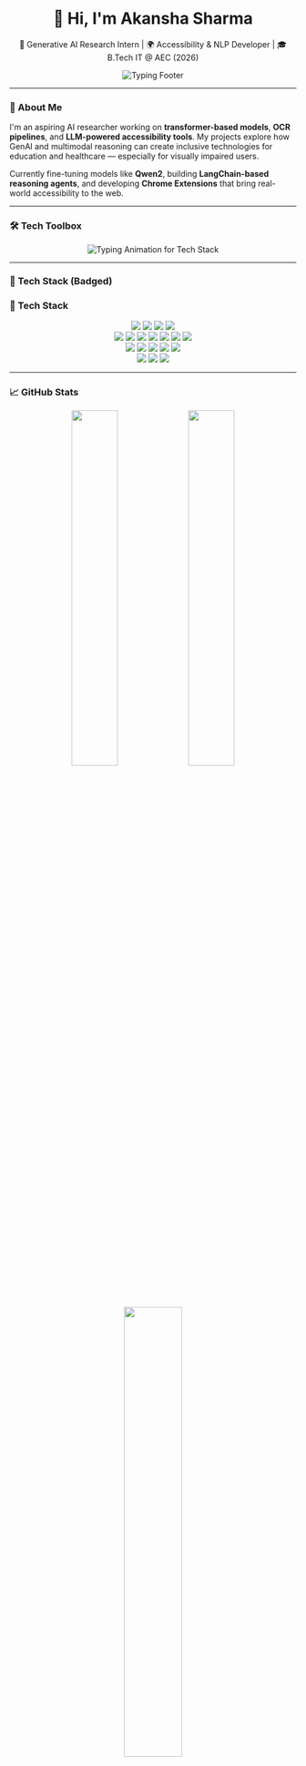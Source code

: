 <h1 align="center">👋 Hi, I'm Akansha Sharma</h1>

<p align="center">
  🧠 Generative AI Research Intern | 🌍 Accessibility & NLP Developer | 🎓 B.Tech IT @ AEC (2026)
</p>

<p align="center">
  <img src="https://readme-typing-svg.herokuapp.com?font=Fira+Code&size=18&pause=1000&color=0AFFEF&center=true&vCenter=true&width=435&lines=Building+Empathetic+AI+for+Everyone;Driven+by+Accessibility+and+Impact" alt="Typing Footer" />
</p>

---

### 💬 About Me

I'm an aspiring AI researcher working on **transformer-based models**, **OCR pipelines**, and **LLM-powered accessibility tools**. My projects explore how GenAI and multimodal reasoning can create inclusive technologies for education and healthcare — especially for visually impaired users.

Currently fine-tuning models like **Qwen2**, building **LangChain-based reasoning agents**, and developing **Chrome Extensions** that bring real-world accessibility to the web.

---

### 🛠️ Tech Toolbox 

<p align="center">
  <img src="https://readme-typing-svg.herokuapp.com?font=Fira+Code&weight=700&size=20&pause=1000&color=00FFFF&center=true&vCenter=true&width=750&lines=Languages:+Python,+LaTeX;Languages:+JavaScript,+SQL;Frameworks:+PyTorch,+TensorFlow;Frameworks:+HuggingFace,+Keras;Web:+React,+Streamlit;Web:+FastAPI,+Django;Tools:+Chrome+Extensions,+LangChain;Databases:+SQLite,+PostgreSQL,+Qdrant;Domains:+LLMs,+OCR,+NLP;Domains:+Accessibility,+Multimodal+AI" alt="Typing Animation for Tech Stack" />
</p>

---

### 🧩 Tech Stack (Badged)
### 🧩 Tech Stack

<p align="center">
  <!-- Languages & Data -->
  <img src="https://img.shields.io/badge/Python-3776AB?style=for-the-badge&logo=python&logoColor=white"/>
  <img src="https://img.shields.io/badge/LaTeX-008080?style=for-the-badge&logo=latex&logoColor=white"/>
  <img src="https://img.shields.io/badge/SQL-336791?style=for-the-badge&logo=postgresql&logoColor=white"/>
  <img src="https://img.shields.io/badge/JSON-5E5C5C?style=for-the-badge&logo=code&logoColor=white"/>
  <br>

  <!-- GenAI / AI / OCR -->
  <img src="https://img.shields.io/badge/GenAI-412991?style=for-the-badge&logo=openai&logoColor=white"/>
  <img src="https://img.shields.io/badge/PyTorch-EE4C2C?style=for-the-badge&logo=pytorch&logoColor=white"/>
  <img src="https://img.shields.io/badge/TensorFlow-FF6F00?style=for-the-badge&logo=tensorflow&logoColor=white"/>
  <img src="https://img.shields.io/badge/Keras-D00000?style=for-the-badge&logo=keras&logoColor=white"/>
  <img src="https://img.shields.io/badge/HuggingFace-FCC624?style=for-the-badge&logo=huggingface&logoColor=black"/>
  <img src="https://img.shields.io/badge/LangChain-000000?style=for-the-badge&logo=lightning&logoColor=white"/>
  <img src="https://img.shields.io/badge/PaddleOCR-005BBB?style=for-the-badge&logo=paddlepaddle&logoColor=white"/>
  <br>

  <!-- Web / Full Stack -->
  <img src="https://img.shields.io/badge/React-20232A?style=for-the-badge&logo=react&logoColor=61DAFB"/>
  <img src="https://img.shields.io/badge/Streamlit-FF4B4B?style=for-the-badge&logo=streamlit&logoColor=white"/>
  <img src="https://img.shields.io/badge/FastAPI-009688?style=for-the-badge&logo=fastapi&logoColor=white"/>
  <img src="https://img.shields.io/badge/Django-092E20?style=for-the-badge&logo=django&logoColor=white"/>
  <img src="https://img.shields.io/badge/Chrome_Extensions-4285F4?style=for-the-badge&logo=googlechrome&logoColor=white"/>
  <br>

  <!-- DBs -->
  <img src="https://img.shields.io/badge/SQLite-003B57?style=for-the-badge&logo=sqlite&logoColor=white"/>
  <img src="https://img.shields.io/badge/PostgreSQL-4169E1?style=for-the-badge&logo=postgresql&logoColor=white"/>
  <img src="https://img.shields.io/badge/Qdrant-AA00FF?style=for-the-badge&logo=databricks&logoColor=white"/>
</p>

---

### 📈 GitHub Stats

<p align="center">
  <img src="https://github-readme-stats.vercel.app/api?username=aka-sa&show_icons=true&theme=gruvbox&rank_icon=github&hide_title=true&hide_border=true&include_all_commits=true&count_private=true&custom_title=Stats" width="40%" />
  <img src="https://streak-stats.demolab.com/?user=aka-sa&theme=gruvbox&hide_border=true&date_format=M%20j%5B%2C%20Y%5D" width="40%" />
</p>

<p align="center">
  <img src="https://github-readme-stats.vercel.app/api/top-langs/?username=aka-sa&layout=compact&theme=gruvbox&hide_border=true&langs_count=6" width="45%" />
</p>

---

### 🌐 Connect with Me

<p align="center">
  <a href="mailto:akansha.sharma2k@gmail.com">
    <img src="https://img.shields.io/badge/Email-akansha.sharma2k%40gmail.com-orange?style=for-the-badge&logo=gmail" alt="Email badge" />
  </a>
  <a href="https://www.linkedin.com/in/akansha-sharma-285994251/">
    <img src="https://img.shields.io/badge/LinkedIn-akansha--sharma--ai-blue?style=for-the-badge&logo=linkedin" alt="LinkedIn badge" />
  </a>
  <a href="https://app--akansha-portfolio-assistant-c6c54332.base44.app/">
    <img src="https://img.shields.io/badge/Portfolio-akansha--portfolio--assistant-lightgrey?style=for-the-badge&logo=githubpages" alt="Portfolio badge" />
  </a>
  <a href="https://huggingface.co/akansha2k2">
    <img src="https://img.shields.io/badge/HuggingFace-akansha2k2-yellow?style=for-the-badge&logo=huggingface" alt="HuggingFace badge" />
  </a>
  <a href="https://github.com/aka-sa">
    <img src="https://img.shields.io/badge/GitHub-aka--sa-black?style=for-the-badge&logo=github" alt="GitHub badge" />
  </a>
</p>

---
